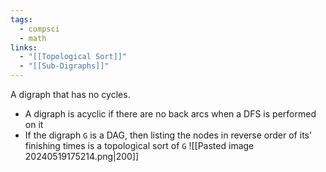 ```yaml
---
tags:
  - compsci
  - math
links:
  - "[[Topological Sort]]"
  - "[[Sub-Digraphs]]"
---
```

A digraph that has no cycles.
- A digraph is acyclic if there are no back arcs when a DFS is performed on it
- If the digraph `G` is a DAG, then listing the nodes in reverse order of its' finishing times is a topological sort of `G`
	![[Pasted image 20240519175214.png|200]]
